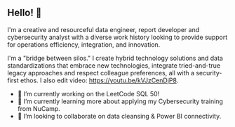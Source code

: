 ## Hello! 👋

I'm a creative and resourceful data engineer, report developer and cybersecurity analyst with a diverse work history looking to provide support for operations efficiency, integration, and innovation. 

I'm a "bridge between silos." I create hybrid technology solutions and data standardizations that embrace new technologies, integrate tried-and-true legacy approaches and respect colleague preferences, all with a security-first ethos. I also edit video: https://youtu.be/kVJzCenDjP8.

- 🔭 I’m currently working on the LeetCode SQL 50!
- 🌱 I’m currently learning more about applying my Cybersecurity training from NuCamp.
- 👯 I’m looking to collaborate on data cleansing & Power BI connectivity.

<!--
**HubBry/HubBry** is a ✨ _special_ ✨ repository because its `README.md` (this file) appears on your GitHub profile.

Here are some ideas to get you started:

- 🔭 I’m currently working on ...
- 🌱 I’m currently learning ...
- 👯 I’m looking to collaborate on ...
- 🤔 I’m looking for help with ...
- 💬 Ask me about ...
- 📫 How to reach me: ...
- 😄 Pronouns: ...
- ⚡ Fun fact: ...
-->

